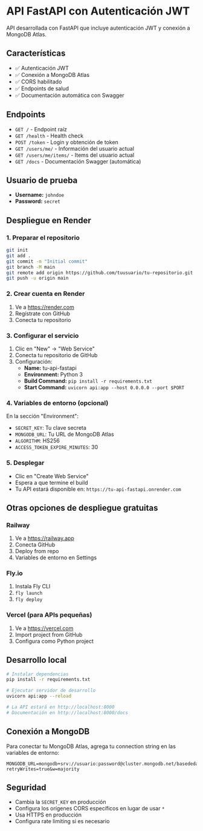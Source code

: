 # API FastAPI con Autenticación JWT

API desarrollada con FastAPI que incluye autenticación JWT y conexión a MongoDB Atlas.

## Características

- ✅ Autenticación JWT
- ✅ Conexión a MongoDB Atlas
- ✅ CORS habilitado
- ✅ Endpoints de salud
- ✅ Documentación automática con Swagger

## Endpoints

- `GET /` - Endpoint raíz
- `GET /health` - Health check
- `POST /token` - Login y obtención de token
- `GET /users/me/` - Información del usuario actual
- `GET /users/me/items/` - Items del usuario actual
- `GET /docs` - Documentación Swagger (automática)

## Usuario de prueba

- **Username:** `johndoe`
- **Password:** `secret`

## Despliegue en Render

### 1. Preparar el repositorio
```bash
git init
git add .
git commit -m "Initial commit"
git branch -M main
git remote add origin https://github.com/tuusuario/tu-repositorio.git
git push -u origin main
```

### 2. Crear cuenta en Render
1. Ve a https://render.com
2. Regístrate con GitHub
3. Conecta tu repositorio

### 3. Configurar el servicio
1. Clic en "New" → "Web Service"
2. Conecta tu repositorio de GitHub
3. Configuración:
   - **Name:** tu-api-fastapi
   - **Environment:** Python 3
   - **Build Command:** `pip install -r requirements.txt`
   - **Start Command:** `uvicorn api:app --host 0.0.0.0 --port $PORT`

### 4. Variables de entorno (opcional)
En la sección "Environment":
- `SECRET_KEY`: Tu clave secreta
- `MONGODB_URL`: Tu URL de MongoDB Atlas
- `ALGORITHM`: HS256
- `ACCESS_TOKEN_EXPIRE_MINUTES`: 30

### 5. Desplegar
- Clic en "Create Web Service"
- Espera a que termine el build
- Tu API estará disponible en: `https://tu-api-fastapi.onrender.com`

## Otras opciones de despliegue gratuitas

### Railway
1. Ve a https://railway.app
2. Conecta GitHub
3. Deploy from repo
4. Variables de entorno en Settings

### Fly.io
1. Instala Fly CLI
2. `fly launch`
3. `fly deploy`

### Vercel (para APIs pequeñas)
1. Ve a https://vercel.com
2. Import project from GitHub
3. Configura como Python project

## Desarrollo local

```bash
# Instalar dependencias
pip install -r requirements.txt

# Ejecutar servidor de desarrollo
uvicorn api:app --reload

# La API estará en http://localhost:8000
# Documentación en http://localhost:8000/docs
```

## Conexión a MongoDB

Para conectar tu MongoDB Atlas, agrega tu connection string en las variables de entorno:

```
MONGODB_URL=mongodb+srv://usuario:password@cluster.mongodb.net/basededatos?retryWrites=true&w=majority
```

## Seguridad

- Cambia la `SECRET_KEY` en producción
- Configura los orígenes CORS específicos en lugar de usar `*`
- Usa HTTPS en producción
- Configura rate limiting si es necesario
